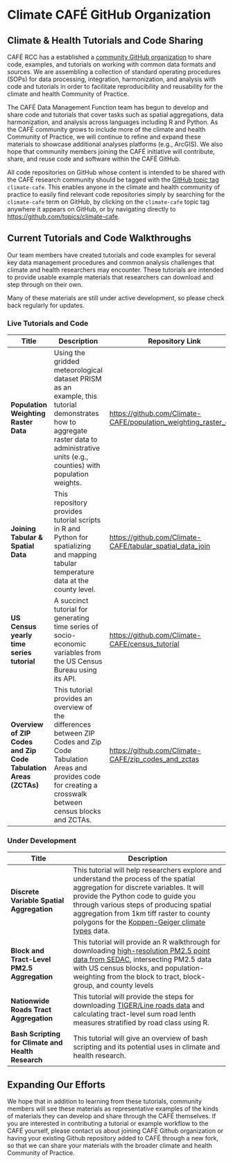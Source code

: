 # Climate CAFÉ GitHub Organization

## Climate & Health Tutorials and Code Sharing

CAFÉ RCC has a established a [community GitHub organization](https://github.com/Climate-CAFE) to share code, examples, and tutorials on working with common data formats and sources. We are assembling a collection of standard operating procedures (SOPs) for data processing, integration, harmonization, and analysis with code and tutorials in order to facilitate reproducibility and reusability for the climate and health Community of Practice.  

The CAFÉ Data Management Function team has begun to develop and share code and tutorials that cover tasks such as spatial aggregations, data harmonization, and analysis across languages including R and Python. As the CAFÉ community grows to include more of the climate and health Community of Practice, we will continue to refine and expand these materials to showcase additional analyses platforms (e.g., ArcGIS). We also hope that community members joining the CAFÉ initiative will contribute, share, and reuse code and software within the CAFÉ GitHub.

All code repositories on GitHub whose content is intended to be shared with the CAFÉ research community should be tagged with the [GitHub topic tag](https://docs.github.com/en/repositories/managing-your-repositorys-settings-and-features/customizing-your-repository/classifying-your-repository-with-topics) `climate-cafe`. This enables anyone in the climate and health community of practice to easily find relevant code repositories simply by searching for the `climate-cafe` term on GitHub, by clicking on the `climate-cafe` topic tag anywhere it appears on GitHub, or by navigating directly to https://github.com/topics/climate-cafe.

## Current Tutorials and Code Walkthroughs

Our team members have created tutorials and code examples for several key data management procedures and common analysis challenges that climate and health researchers may encounter. These tutorials are intended to provide usable example materials that researchers can download and step through on their own.

Many of these materials are still under active development, so please check back regularly for updates.

### Live Tutorials and Code

| Title | Description | Repository Link |
| --- | --- | --- |
| **Population Weighting Raster Data** | Using the gridded meteorological dataset PRISM as an example, this tutorial demonstrates how to aggregate raster data to administrative units (e.g., counties) with population weights. | https://github.com/Climate-CAFE/population_weighting_raster_data |
| **Joining Tabular & Spatial Data** | This repository provides tutorial scripts in R and Python for spatializing and mapping tabular temperature data at the county level. | https://github.com/Climate-CAFE/tabular_spatial_data_join |
| **US Census yearly time series tutorial** | A succinct tutorial for generating time series of socio-economic variables from the US Census Bureau using its API. | https://github.com/Climate-CAFE/census_tutorial |
| **Overview of ZIP Codes and Zip Code Tabulation Areas (ZCTAs)** | This tutorial provides an overview of the differences between ZIP Codes and Zip Code Tabulation Areas and provides code for creating a crosswalk between census blocks and ZCTAs. | https://github.com/Climate-CAFE/zip_codes_and_zctas |

### Under Development

| Title | Description |
| --- | --- |
| **Discrete Variable Spatial Aggregation** | This tutorial will help researchers explore and understand the process of the spatial aggregation for discrete variables. It will provide the Python code to guide you through various steps of producing spatial aggregation from 1km tiff raster to county polygons for the [Koppen-Geiger climate types](https://www.nature.com/articles/sdata2018214) data. |
| **Block and Tract-Level PM2.5 Aggregation** | This tutorial will provide an R walkthrough for downloading [high-resolution PM2.5 point data from SEDAC](https://sedac.ciesin.columbia.edu/data/set/aqdh-pm2-5-component-ec-nh4-no3-oc-so4-50m-1km-contiguous-us-2000-2019), intersecting PM2.5 data with US census blocks, and population-weighting from the block to tract, block-group, and county levels |
| **Nationwide Roads Tract Aggregation** | This tutorial will provide the steps for downloading [TIGER/Line roads data](https://assets.nhgis.org/original-data/gis/TGRSHP2020_TechDoc.pdf) and calculating tract-level sum road lenth measures stratified by road class using R. |
| **Bash Scripting for Climate and Health Research** | This tutorial will give an overview of bash scripting and its potential uses in climate and health research. |

## Expanding Our Efforts

We hope that in addition to learning from these tutorials, community members will see these materials as representative examples of the kinds of materials they can develop and share through the CAFÉ themselves. If you are interested in contributing a tutorial or example workflow to the CAFÉ yourself, please contact us about joining CAFÉ Github organization or having your existing Github repository added to CAFÉ through a new fork, so that we can share your materials with the broader climate and health Community of Practice.
